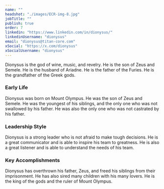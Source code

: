 ```yaml
---
name: ""
headshot: "./images/ECR-img-8.jpg"
jobTitle: ""
publish: true
order: 7
linkedin: "https://www.linkedin.com/in/dionysus/"
linkedinUsername: "dionysus"
email: "dionysus@titan-core.com"
xSocial: "https://x.com/dionysus"
xSocialUsername: "dionysus"
---
```


Dionysus is the god of wine, music, and revelry. He is the son of Zeus and Semele. He is the husband of Ariadne. He is the father of the Furies. He is the grandfather of the Greek gods.

### Early Life

Dionysus was born on Mount Olympus. He was the son of Zeus and Semele. He was the youngest of his siblings, and the only one who was not swallowed by his father. He was also the only one who was not castrated by his father.

### Leadership Style

Dionysus is a strong leader who is not afraid to make tough decisions. He is a great communicator and is able to inspire his team to greatness. He is also a great listener and is able to understand the needs of his team.

### Key Accomplishments

Dionysus has overthrown his father, Zeus, and freed his siblings from their imprisonment. He has also sired many children with his many lovers. He is the king of the gods and the ruler of Mount Olympus.

